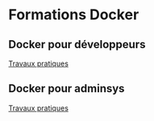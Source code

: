 # Formations Docker

## Docker pour développeurs

[Travaux pratiques](./docker-developpeur.md)

## Docker pour adminsys

[Travaux pratiques](./docker-adminsys.md)